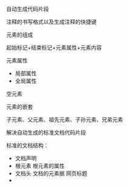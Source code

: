自动生成代码片段

注释的书写格式以及生成注释的快捷键

元素的组成

起始标记+结束标记+元素属性+元素内容

元素属性

- 局部属性
- 全局属性

空元素

元素的嵌套

子元素、父元素、祖先元素、子孙元素、兄弟元素

解决自动生成的标准文档代码片段

标准的文档结构：

- 文档声明
- 根元素 根元素的属性
- 文档头 文档的元素据 网页标题
- 